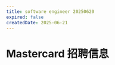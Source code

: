 ```yaml
---
title: software engineer 20250620
expired: false
createdDate: 2025-06-21
---
```


# Mastercard 招聘信息

<JobPostingTable job-posting-json-path="mastercard/data/software-engineer-20250620.json" />
